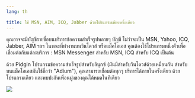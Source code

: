 ```yaml
---
lang: th

title: ใช้ MSN, AIM, ICQ, Jabber ด้วยโปรแกรมเพียงหนึ่งเดียว
---
```


คุณอาจจะมีบัญชีรายชื่อบนบริการข้อความสำเร็จรูปหลายๆ บัญชี ไม่ว่าจะเป็น MSN, Yahoo, ICQ, Jabber, AIM ฯลฯ ในขณะที่ทำงานบนวินโดวส์ หรือแม็คโอเอส คุณต้องใช้โปรแกรมหนึ่งตัวเพื่อเชื่อมต่อกับแต่ละบริการ : MSN Messenger สำหรับ MSN, ICQ สำหรับ ICQ เป็นต้น

ด้วย Pidgin โปรแกรมข้อความสำเร็จรูปสำหรับลินุกซ์ (มันมีสำหรับวินโดวส์ด้วยเหมือนกัน สำหรับบนแม็คโอเอสมันใช้ชื่อว่า "Adium"), คุณสามารถเชื่อมต่อทุกๆ บริการได้ภายในครั้งเดียว ด้วยโปรแกรมเดียว และพบปะกันเพื่อนฝูงของคุณได้หมดในทีเดียว

<img src="Images/gaim_im_services.png" />

  
